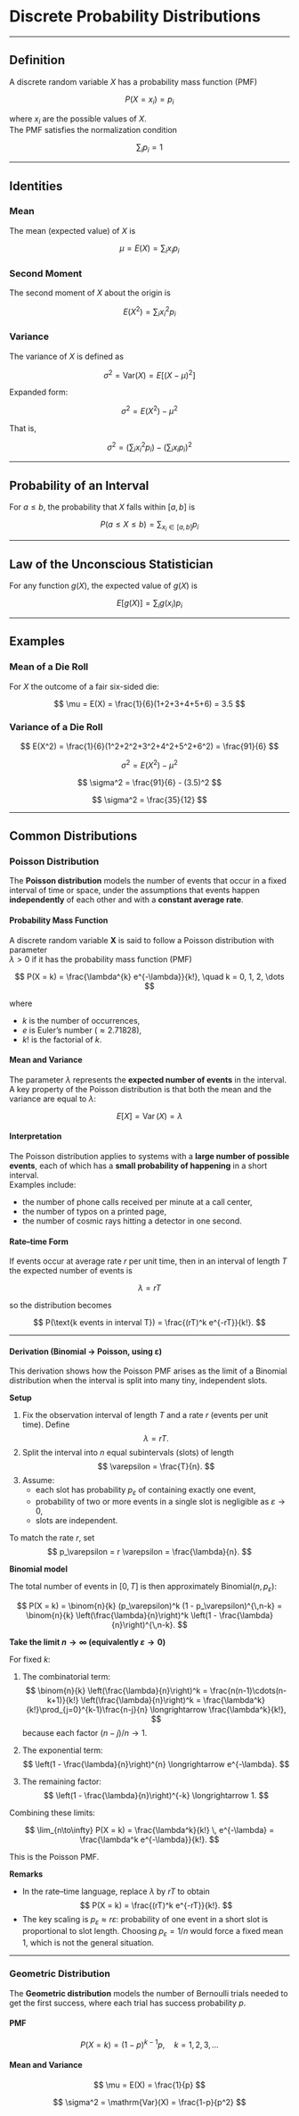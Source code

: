 <!-- File: mathematics/probability/discrete_distributions.md -->

# Discrete Probability Distributions

---

## Definition

A discrete random variable $X$ has a probability mass function (PMF)

$$
P(X = x_i) = p_i
$$

where $x_i$ are the possible values of $X$.  
The PMF satisfies the normalization condition

$$
\sum_i p_i = 1
$$

---

## Identities

### Mean

The mean (expected value) of $X$ is

$$
\mu = E(X) = \sum_i x_i p_i
$$

### Second Moment

The second moment of $X$ about the origin is

$$
E(X^2) = \sum_i x_i^2 p_i
$$

### Variance

The variance of $X$ is defined as

$$
\sigma^2 = \mathrm{Var}(X) = E[(X - \mu)^2]
$$

Expanded form:

$$
\sigma^2 = E(X^2) - \mu^2
$$

That is,

$$
\sigma^2 = \left( \sum_i x_i^2 p_i \right) - \left( \sum_i x_i p_i \right)^2
$$

---

## Probability of an Interval

For $a \leq b$, the probability that $X$ falls within $[a, b]$ is

$$
P(a \leq X \leq b) = \sum_{x_i \in [a, b]} p_i
$$

---

## Law of the Unconscious Statistician

For any function $g(X)$, the expected value of $g(X)$ is

$$
E[g(X)] = \sum_i g(x_i) p_i
$$

---

## Examples

### Mean of a Die Roll

For $X$ the outcome of a fair six-sided die:

$$
\mu = E(X) = \frac{1}{6}(1+2+3+4+5+6) = 3.5
$$

### Variance of a Die Roll

$$
E(X^2) = \frac{1}{6}(1^2+2^2+3^2+4^2+5^2+6^2) = \frac{91}{6}
$$

$$
\sigma^2 = E(X^2) - \mu^2
$$

$$
\sigma^2 = \frac{91}{6} - (3.5)^2
$$

$$
\sigma^2 = \frac{35}{12}
$$

---

## Common Distributions

### Poisson Distribution

The **Poisson distribution** models the number of events that occur in a fixed interval of time or space, under the assumptions that events happen **independently** of each other and with a **constant average rate**.

#### Probability Mass Function

A discrete random variable **X** is said to follow a Poisson distribution with parameter  
$\lambda > 0$ if it has the probability mass function (PMF)

$$
P(X = k) = \frac{\lambda^{k} e^{-\lambda}}{k!}, \quad k = 0, 1, 2, \dots
$$

where  
- $k$ is the number of occurrences,  
- $e$ is Euler’s number ($\approx 2.71828$),  
- $k!$ is the factorial of $k$.  

#### Mean and Variance

The parameter $\lambda$ represents the **expected number of events** in the interval.  
A key property of the Poisson distribution is that both the mean and the variance are equal to $\lambda$:

$$
E[X] = \operatorname{Var}(X) = \lambda
$$

#### Interpretation

The Poisson distribution applies to systems with a **large number of possible events**, each of which has a **small probability of happening** in a short interval.  
Examples include:  
- the number of phone calls received per minute at a call center,  
- the number of typos on a printed page,  
- the number of cosmic rays hitting a detector in one second.  

#### Rate–time Form

If events occur at average rate $r$ per unit time, then in an interval of length $T$ the expected number of events is

$$
\lambda = rT
$$

so the distribution becomes

$$
P(\text{k events in interval T}) = \frac{(rT)^k e^{-rT}}{k!}.
$$

---

#### Derivation (Binomial → Poisson, using ε)

This derivation shows how the Poisson PMF arises as the limit of a Binomial distribution when the interval is split into many tiny, independent slots.

**Setup**

1. Fix the observation interval of length $T$ and a rate $r$ (events per unit time). Define
   $$
   \lambda = rT.
   $$
2. Split the interval into $n$ equal subintervals (slots) of length
   $$
   \varepsilon = \frac{T}{n}.
   $$
3. Assume:
   - each slot has probability $p_\varepsilon$ of containing exactly one event,
   - probability of two or more events in a single slot is negligible as $\varepsilon \to 0$,
   - slots are independent.

To match the rate $r$, set
$$
p_\varepsilon = r \varepsilon = \frac{\lambda}{n}.
$$

**Binomial model**

The total number of events in $[0,T]$ is then approximately Binomial$(n, p_\varepsilon)$:

$$
P(X = k) = \binom{n}{k} (p_\varepsilon)^k (1 - p_\varepsilon)^{\,n-k}
= \binom{n}{k} \left(\frac{\lambda}{n}\right)^k \left(1 - \frac{\lambda}{n}\right)^{\,n-k}.
$$

**Take the limit $n \to \infty$ (equivalently $\varepsilon \to 0$)**

For fixed $k$:

1. The combinatorial term:
   $$
   \binom{n}{k} \left(\frac{\lambda}{n}\right)^k
   = \frac{n(n-1)\cdots(n-k+1)}{k!} \left(\frac{\lambda}{n}\right)^k
   = \frac{\lambda^k}{k!}\prod_{j=0}^{k-1}\frac{n-j}{n}
   \longrightarrow \frac{\lambda^k}{k!},
   $$
   because each factor $(n-j)/n \to 1$.

2. The exponential term:
   $$
   \left(1 - \frac{\lambda}{n}\right)^{n} \longrightarrow e^{-\lambda}.
   $$

3. The remaining factor:
   $$
   \left(1 - \frac{\lambda}{n}\right)^{-k} \longrightarrow 1.
   $$

Combining these limits:

$$
\lim_{n\to\infty} P(X = k)
= \frac{\lambda^k}{k!} \, e^{-\lambda}
= \frac{\lambda^k e^{-\lambda}}{k!}.
$$

This is the Poisson PMF.

**Remarks**

- In the rate–time language, replace $\lambda$ by $rT$ to obtain
  $$
  P(X = k) = \frac{(rT)^k e^{-rT}}{k!}.
  $$
- The key scaling is $p_\varepsilon \approx r\varepsilon$: probability of one event in a short slot is proportional to slot length. Choosing $p_\varepsilon = 1/n$ would force a fixed mean 1, which is not the general situation.

---

### Geometric Distribution

The **Geometric distribution** models the number of Bernoulli trials needed to get the first success, where each trial has success probability $p$.

#### PMF

$$
P(X = k) = (1-p)^{k-1}p, \quad k = 1, 2, 3, \dots
$$

#### Mean and Variance

$$
\mu = E(X) = \frac{1}{p}
$$

$$
\sigma^2 = \mathrm{Var}(X) = \frac{1-p}{p^2}
$$
